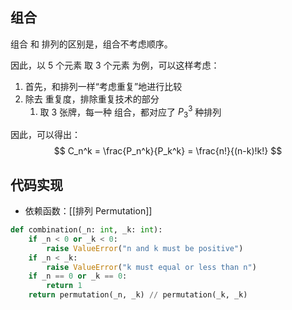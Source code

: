 
## 组合

组合 和 排列的区别是，组合不考虑顺序。

因此，以 5 个元素 取 3 个元素 为例，可以这样考虑：
1. 首先，和排列一样“考虑重复”地进行比较
2. 除去 重复度，排除重复技术的部分
	1. 取 3 张牌，每一种 组合，都对应了 $P_3^3$ 种排列

因此，可以得出：
$$ C_n^k = \frac{P_n^k}{P_k^k} = \frac{n!}{(n-k)!k!} $$

## 代码实现

- 依赖函数：[[排列 Permutation]]

```python
def combination(_n: int, _k: int):  
    if _n < 0 or _k < 0:  
        raise ValueError("n and k must be positive")  
    if _n < _k:  
        raise ValueError("k must equal or less than n")  
    if _n == 0 or _k == 0:  
        return 1  
    return permutation(_n, _k) // permutation(_k, _k)
```
